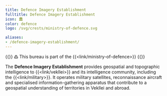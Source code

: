 ```yaml
---
title: Defence Imagery Establishment
fulltitle: Defence Imagery Establishment
icon: 🏛️
color: defence
logo: /svg/crests/ministry-of-defence.svg

aliases:
- /defence-imagery-establishment/
---
```

{{<note>}}
߷ This bureau is part of the {{<link/ministry-of-defence>}}
{{</note>}}

The <span class="fi fi-min-defence fis"></span> **Defence Imagery Establishment** provides geospatial and topographic intelligence to {{<link/vekllei>}} and its intelligence community, including the {{<link/military>}}. It operates military satellites, reconnaissance aircraft and specialised information-gathering apparatus that contribute to a geospatial understanding of territories in Vekllei and abroad.